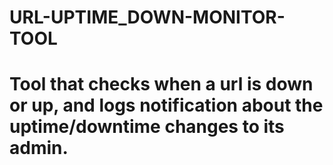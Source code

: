 # URL-UPTIME_DOWN-MONITOR-TOOL
# Tool that checks when a url is down or up, and logs notification about the uptime/downtime changes to its admin.
